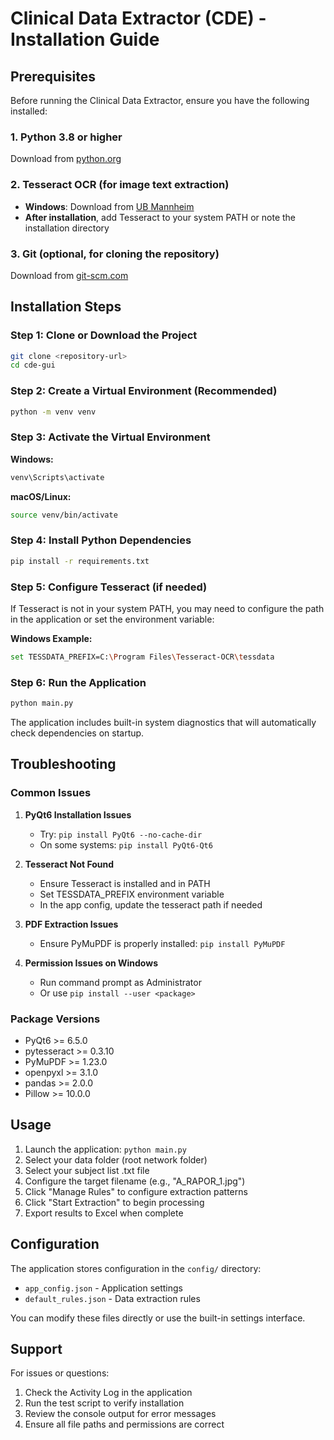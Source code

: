 # Clinical Data Extractor (CDE) - Installation Guide

## Prerequisites

Before running the Clinical Data Extractor, ensure you have the following installed:

### 1. Python 3.8 or higher
Download from [python.org](https://www.python.org/downloads/)

### 2. Tesseract OCR (for image text extraction)
- **Windows**: Download from [UB Mannheim](https://github.com/UB-Mannheim/tesseract/wiki)
- **After installation**, add Tesseract to your system PATH or note the installation directory

### 3. Git (optional, for cloning the repository)
Download from [git-scm.com](https://git-scm.com/)

## Installation Steps

### Step 1: Clone or Download the Project
```bash
git clone <repository-url>
cd cde-gui
```

### Step 2: Create a Virtual Environment (Recommended)
```bash
python -m venv venv
```

### Step 3: Activate the Virtual Environment
**Windows:**
```bash
venv\Scripts\activate
```

**macOS/Linux:**
```bash
source venv/bin/activate
```

### Step 4: Install Python Dependencies
```bash
pip install -r requirements.txt
```

### Step 5: Configure Tesseract (if needed)
If Tesseract is not in your system PATH, you may need to configure the path in the application or set the environment variable:

**Windows Example:**
```bash
set TESSDATA_PREFIX=C:\Program Files\Tesseract-OCR\tessdata
```

### Step 6: Run the Application
```bash
python main.py
```

The application includes built-in system diagnostics that will automatically check dependencies on startup.

## Troubleshooting

### Common Issues

1. **PyQt6 Installation Issues**
   - Try: `pip install PyQt6 --no-cache-dir`
   - On some systems: `pip install PyQt6-Qt6`

2. **Tesseract Not Found**
   - Ensure Tesseract is installed and in PATH
   - Set TESSDATA_PREFIX environment variable
   - In the app config, update the tesseract path if needed

3. **PDF Extraction Issues**
   - Ensure PyMuPDF is properly installed: `pip install PyMuPDF`

4. **Permission Issues on Windows**
   - Run command prompt as Administrator
   - Or use `pip install --user <package>`

### Package Versions
- PyQt6 >= 6.5.0
- pytesseract >= 0.3.10
- PyMuPDF >= 1.23.0
- openpyxl >= 3.1.0
- pandas >= 2.0.0
- Pillow >= 10.0.0

## Usage

1. Launch the application: `python main.py`
2. Select your data folder (root network folder)
3. Select your subject list .txt file
4. Configure the target filename (e.g., "A_RAPOR_1.jpg")
5. Click "Manage Rules" to configure extraction patterns
6. Click "Start Extraction" to begin processing
7. Export results to Excel when complete

## Configuration

The application stores configuration in the `config/` directory:
- `app_config.json` - Application settings
- `default_rules.json` - Data extraction rules

You can modify these files directly or use the built-in settings interface.

## Support

For issues or questions:
1. Check the Activity Log in the application
2. Run the test script to verify installation
3. Review the console output for error messages
4. Ensure all file paths and permissions are correct

